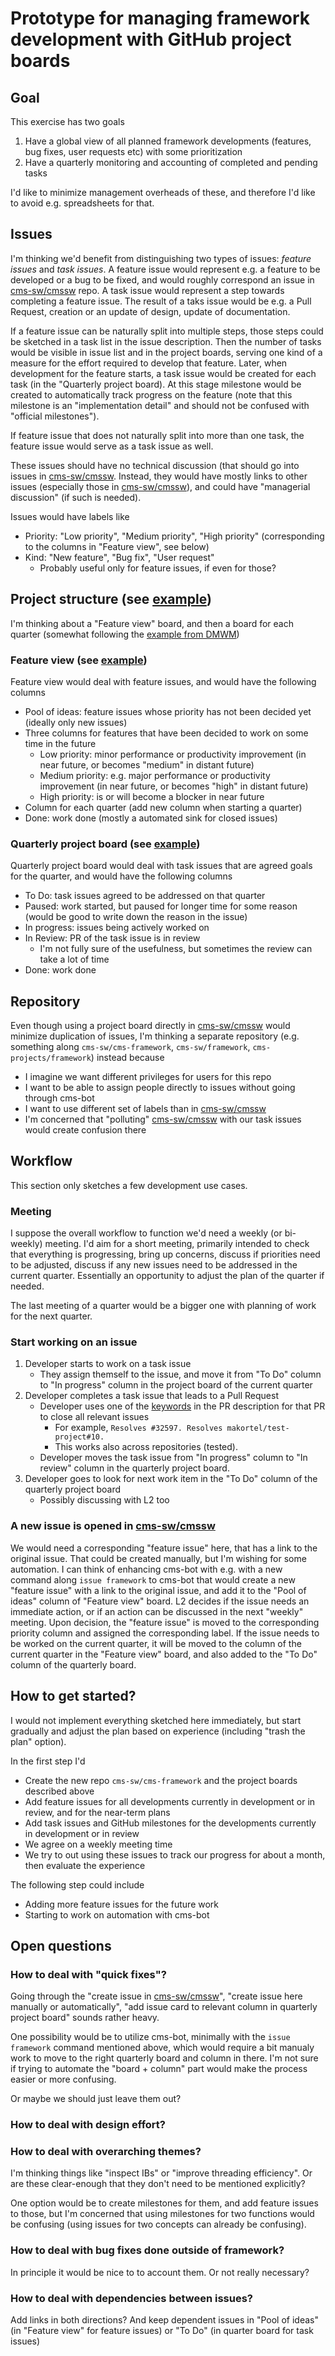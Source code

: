 # Prototype for managing framework development with GitHub project boards

## Goal

This exercise has two goals
1. Have a global view of all planned framework developments (features, bug fixes, user requests etc) with some prioritization
2. Have a quarterly monitoring and accounting of completed and pending tasks

I'd like to minimize management overheads of these, and therefore I'd like to avoid e.g. spreadsheets for that.

## Issues

I'm thinking we'd benefit from distinguishing two types of issues: _feature issues_ and _task issues_.
A feature issue would represent e.g. a feature to be developed or a bug to be fixed, and would roughly correspond an issue in [cms-sw/cmssw](https://github.com/cms-sw/cmssw/issues) repo.
A task issue would represent a step towards completing a feature issue.
The result of a taks issue would be e.g. a Pull Request, creation or an update of design, update of documentation.

If a feature issue can be naturally split into multiple steps, those steps could be sketched in a task list in the issue description. Then the number of tasks would be visible in issue list and in the project boards, serving one kind of a measure for the effort required to develop that feature. Later, when development for the feature starts, a task issue would be created for each task (in the "Quarterly project board). At this stage milestone would be created to automatically track progress on the feature (note that this milestone is an "implementation detail" and should not be confused with "official milestones").

If feature issue that does not naturally split into more than one task, the feature issue would serve as a task issue as well. 

These issues should have no technical discussion (that should go into issues in [cms-sw/cmssw](https://github.com/cms-sw/cmssw).
Instead, they would have mostly links to other issues (especially those in [cms-sw/cmssw](https://github.com/cms-sw/cmssw)), and could have "managerial discussion" (if such is needed).

Issues would have labels like
* Priority: "Low priority", "Medium priority", "High priority" (corresponding to the columns in "Feature view", see below)
* Kind: "New feature", "Bug fix", "User request"
  * Probably useful only for feature issues, if even for those?

## Project structure (see [example](https://github.com/makortel/test-project/projects))

I'm thinking about a "Feature view" board, and then a board for each quarter (somewhat following the [example from DMWM](https://github.com/dmwm/WMCore/projects/11))

### Feature view (see [example](https://github.com/makortel/test-project/projects/1))

Feature view would deal with feature issues, and would have the following columns
* Pool of ideas: feature issues whose priority has not been decided yet (ideally only new issues)
* Three columns for features that have been decided to work on some time in the future
  * Low priority: minor performance or productivity improvement (in near future, or becomes "medium" in distant future)
  * Medium priority: e.g. major performance or productivity improvement (in near future, or becomes "high" in distant future)
  * High priority: is or will become a blocker in near future
* Column for each quarter (add new column when starting a quarter)
* Done: work done (mostly a automated sink for closed issues)

### Quarterly project board (see [example](https://github.com/makortel/test-project/projects/2))

Quarterly project board would deal with task issues that are agreed goals for the quarter, and would have the following columns
* To Do: task issues agreed to be addressed on that quarter
* Paused: work started, but paused for longer time for some reason (would be good to write down the reason in the issue)
* In progress: issues being actively worked on
* In Review: PR of the task issue is in review
  * I'm not fully sure of the usefulness, but sometimes the review can take a lot of time
* Done: work done

## Repository

Even though using a project board directly in [cms-sw/cmssw](https://github.com/cms-sw/cmssw/) would minimize duplication of issues, I'm thinking a separate repository (e.g. something along `cms-sw/cms-framework`, `cms-sw/framework`, `cms-projects/framework`) instead because
* I imagine we want different privileges for users for this repo
* I want to be able to assign people directly to issues without going through cms-bot
* I want to use different set of labels than in [cms-sw/cmssw](https://github.com/cms-sw/cmssw/)
* I'm concerned that "polluting" [cms-sw/cmssw](https://github.com/cms-sw/cmssw/issues) with our task issues would create confusion there


## Workflow

This section only sketches a few development use cases.

### Meeting

I suppose the overall workflow to function we'd need a weekly (or bi-weekly) meeting. I'd aim for a short meeting, primarily intended to check that everything is progressing, bring up concerns, discuss if priorities need to be adjusted, discuss if any new issues need to be addressed in the current quarter. Essentially an opportunity to adjust the plan of the quarter if needed. 

The last meeting of a quarter would be a bigger one with planning of work for the next quarter.

### Start working on an issue

1. Developer starts to work on a task issue
   * They assign themself to the issue, and move it from "To Do" column to "In progress" column in the project board of the current quarter
2. Developer completes a task issue that leads to a Pull Request
   * Developer uses one of the [keywords](https://docs.github.com/en/github/managing-your-work-on-github/linking-a-pull-request-to-an-issue#linking-a-pull-request-to-an-issue-using-a-keyword) in the PR description for that PR to close all relevant issues
     * For example, `Resolves #32597. Resolves makortel/test-project#10.`
     * This works also across repositories (tested).
   * Developer moves the task issue from "In progress" column to "In review" column in the quarterly project board.
3. Developer goes to look for next work item in the "To Do" column of the quarterly project board
   * Possibly discussing with L2 too

### A new issue is opened in [cms-sw/cmssw](https://github.com/cms-sw/cmssw)

We would need a corresponding "feature issue" here, that has a link to the original issue.
That could be created manually, but I'm wishing for some automation.
I can think of enhancing cms-bot with e.g. with a new command along `issue framework` to cms-bot that would create a new "feature issue" with a link to the original issue, and add it to the "Pool of ideas" column of "Feature view" board.
L2 decides if the issue needs an immediate action, or if an action can be discussed in the next "weekly" meeting.
Upon decision, the "feature issue" is moved to the corresponding priority column and assigned the corresponding label.
If the issue needs to be worked on the current quarter, it will be moved to the column of the current quarter in the "Feature view" board, and also added to the "To Do" column of the quarterly board.

## How to get started?

I would not implement everything sketched here immediately, but start gradually and adjust the plan based on experience (including "trash the plan" option).

In the first step I'd
* Create the new repo `cms-sw/cms-framework` and the project boards described above
* Add feature issues for all developments currently in development or in review, and for the near-term plans
* Add task issues and GitHub milestones for the developments currently in development or in review
* We agree on a weekly meeting time
* We try to out using these issues to track our progress for about a month, then evaluate the experience

The following step could include
* Adding more feature issues for the future work
* Starting to work on automation with cms-bot

## Open questions

### How to deal with "quick fixes"?

Going through the "create issue in [cms-sw/cmssw](https://github.com/cms-sw/cmssw)", "create issue here manually or automatically", "add issue card to relevant column in quarterly project board" sounds rather heavy.

One possibility would be to utilize cms-bot, minimally with the `issue framework` command mentioned above, which would require a bit manualy work to move to the right quarterly board and column in there. I'm not sure if trying to automate the "board + column" part would make the process easier or more confusing.

Or maybe we should just leave them out?

### How to deal with design effort?

### How to deal with overarching themes?

I'm thinking things like "inspect IBs" or "improve threading efficiency". Or are these clear-enough that they don't need to be mentioned explicitly?

One option would be to create milestones for them, and add feature issues to those, but I'm concerned that using milestones for two functions would be confusing (using issues for two concepts can already be confusing).

### How to deal with bug fixes done outside of framework?

In principle it would be nice to to account them. Or not really necessary?

### How to deal with dependencies between issues?

Add links in both directions? And keep dependent issues in "Pool of ideas" (in "Feature view" for feature issues) or "To Do" (in quarter board for task issues)

